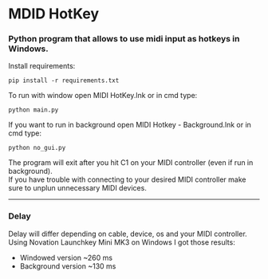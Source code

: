 # MDID HotKey 
### Python program that allows to use midi input as hotkeys in Windows. 
  
Install requirements:
```
pip install -r requirements.txt
```
To run with window open MIDI HotKey.lnk or in cmd type:
```
python main.py
``` 
If you want to run in background open MIDI Hotkey - Background.lnk or in cmd type:
```
python no_gui.py
```

The program will exit after you hit C1 on your MIDI controller (even if run in background).  
If you have trouble with connecting to your desired MIDI controller make sure to unplun unnecessary MIDI devices.  

---

### Delay  
Delay will differ depending on cable, device, os and your MIDI controller.  
Using Novation Launchkey Mini MK3 on Windows I got those results:
* Windowed version ~260 ms  
* Background version ~130 ms
